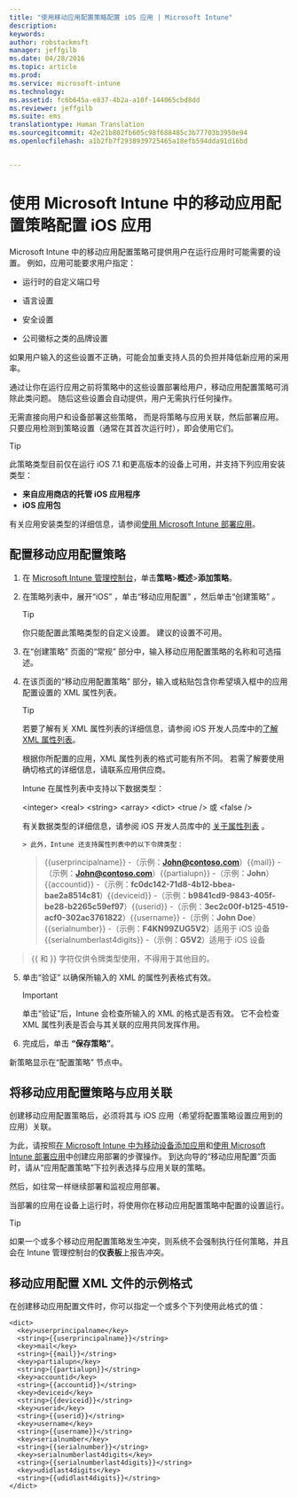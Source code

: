 ```yaml
---
title: "使用移动应用配置策略配置 iOS 应用 | Microsoft Intune"
description: 
keywords: 
author: robstackmsft
manager: jeffgilb
ms.date: 04/28/2016
ms.topic: article
ms.prod: 
ms.service: microsoft-intune
ms.technology: 
ms.assetid: fc6b645a-e837-4b2a-a10f-144065cbd8dd
ms.reviewer: jeffgilb
ms.suite: ems
translationtype: Human Translation
ms.sourcegitcommit: 42e21b802fb605c98f688485c3b77703b3950e94
ms.openlocfilehash: a1b2fb7f2938939725465a18efb594dda91d16bd


---
```


# 使用 Microsoft Intune 中的移动应用配置策略配置 iOS 应用
Microsoft Intune 中的移动应用配置策略可提供用户在运行应用时可能需要的设置。 例如，应用可能要求用户指定：

-   运行时的自定义端口号

-   语言设置

-   安全设置

-   公司徽标之类的品牌设置

如果用户输入的这些设置不正确，可能会加重支持人员的负担并降低新应用的采用率。

通过让你在运行应用之前将策略中的这些设置部署给用户，移动应用配置策略可消除此类问题。 随后这些设置会自动提供，用户无需执行任何操作。

无需直接向用户和设备部署这些策略， 而是将策略与应用关联，然后部署应用。 只要应用检测到策略设置（通常在其首次运行时），即会使用它们。

> [!TIP]
> 此策略类型目前仅在运行 iOS 7.1 和更高版本的设备上可用，并支持下列应用安装类型：
> 
> -   **来自应用商店的托管 iOS 应用程序**
> -   **iOS 应用包**
> 
> 有关应用安装类型的详细信息，请参阅[使用 Microsoft Intune 部署应用](deploy-apps.md)。

## 配置移动应用配置策略

1.  在 [Microsoft Intune 管理控制台](https://manage.microsoft.com)，单击**策略**&gt;**概述**&gt;**添加策略**。

2.  在策略列表中，展开“iOS” ，单击“移动应用配置” ，然后单击“创建策略” 。

    > [!TIP]
    > 你只能配置此策略类型的自定义设置。 建议的设置不可用。

3.  在“创建策略”  页面的“常规”  部分中，输入移动应用配置策略的名称和可选描述。

4.  在该页面的“移动应用配置策略”  部分，输入或粘贴包含你希望填入框中的应用配置设置的 XML 属性列表。

    > [!TIP]
    > 若要了解有关 XML 属性列表的详细信息，请参阅 iOS 开发人员库中的[了解 XML 属性列表](https://developer.apple.com/library/ios/documentation/Cocoa/Conceptual/PropertyLists/UnderstandXMLPlist/UnderstandXMLPlist.html)。
    > 
    > 根据你所配置的应用，XML 属性列表的格式可能有所不同。 若需了解要使用确切格式的详细信息，请联系应用供应商。
    > 
    > Intune 在属性列表中支持以下数据类型：
    > 
    > &lt;integer&gt;
    > &lt;real&gt;
    > &lt;string&gt;
    > &lt;array&gt;
    > &lt;dict&gt;
    > &lt;true /&gt; 或 &lt;false /&gt;
    > 
    > 有关数据类型的详细信息，请参阅 iOS 开发人员库中的 [关于属性列表](https://developer.apple.com/library/ios/documentation/Cocoa/Conceptual/PropertyLists/AboutPropertyLists/AboutPropertyLists.html) 。
    >
        > 此外，Intune 还支持属性列表中的以下令牌类型：
    >    
    > \{\{userprincipalname\}\} -（示例：**John@contoso.com**）\{\{mail\}\} -（示例：**John@contoso.com**）\{\{partialupn\}\} -（示例：**John**）\{\{accountid\}\} -（示例：**fc0dc142-71d8-4b12-bbea-bae2a8514c81**）\{\{deviceid\}\} -（示例：**b9841cd9-9843-405f-be28-b2265c59ef97**）\{\{userid\}\} -（示例：**3ec2c00f-b125-4519-acf0-302ac3761822**）\{\{username\}\} -（示例：**John Doe**）\{\{serialnumber\}\} -（示例：**F4KN99ZUG5V2**）适用于 iOS 设备 \{\{serialnumberlast4digits\}\} -（示例：**G5V2**）适用于 iOS 设备
>
> \{\{ 和 \}\} 字符仅供令牌类型使用，不得用于其他目的。




5.  单击“验证”  以确保所输入的 XML 的属性列表格式有效。

    > [!IMPORTANT]
    > 单击“验证”后，Intune 会检查所输入的 XML 的格式是否有效。 它不会检查 XML 属性列表是否会与其关联的应用共同发挥作用。

6.  完成后，单击 **“保存策略”**。

新策略显示在“配置策略”  节点中。

## 将移动应用配置策略与应用关联
创建移动应用配置策略后，必须将其与 iOS 应用（希望将配置策略设置应用到的应用）关联。

为此，请按照[在 Microsoft Intune 中为移动设备添加应用](add-apps-for-mobile-devices-in-microsoft-intune.md)和[使用 Microsoft Intune 部署应用](deploy-apps-in-microsoft-intune.md)中创建应用部署的步骤操作。 到达向导的“移动应用配置”页面时，请从“应用配置策略”下拉列表选择与应用关联的策略。

然后，如往常一样继续部署和监视应用部署。

当部署的应用在设备上运行时，将使用你在移动应用配置策略中配置的设置运行。

> [!TIP]
> 如果一个或多个移动应用配置策略发生冲突，则系统不会强制执行任何策略，并且会在 Intune 管理控制台的**仪表板**上报告冲突。

## 移动应用配置 XML 文件的示例格式

在创建移动应用配置文件时，你可以指定一个或多个下列使用此格式的值：

```
<dict>
  <key>userprincipalname</key>
  <string>{{userprincipalname}}</string>
  <key>mail</key>
  <string>{{mail}}</string>
  <key>partialupn</key>
  <string>{{partialupn}}</string>
  <key>accountid</key>
  <string>{{accountid}}</string>
  <key>deviceid</key>
  <string>{{deviceid}}</string>
  <key>userid</key>
  <string>{{userid}}</string>
  <key>username</key>
  <string>{{username}}</string>
  <key>serialnumber</key>
  <string>{{serialnumber}}</string>
  <key>serialnumberlast4digits</key>
  <string>{{serialnumberlast4digits}}</string>
  <key>udidlast4digits</key>
  <string>{{udidlast4digits}}</string>
</dict>

```





<!--HONumber=Jun16_HO4-->


